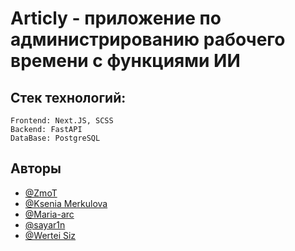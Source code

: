 # Articly - приложение по администрированию рабочего времени с функциями ИИ

## Стек технологий:

    Frontend: Next.JS, SCSS
    Backend: FastAPI
    DataBase: PostgreSQL



## Авторы

- [@ZmoT](https://github.com/Zm0T)
- [@Ksenia Merkulova](https://github.com/KsuuushkaMerkl)
- [@Maria-arc](https://github.com/Maria-arc)
- [@sayar1n](https://github.com/sayar1n)
- [@Wertei Siz](https://github.com/WerteiSiz)
